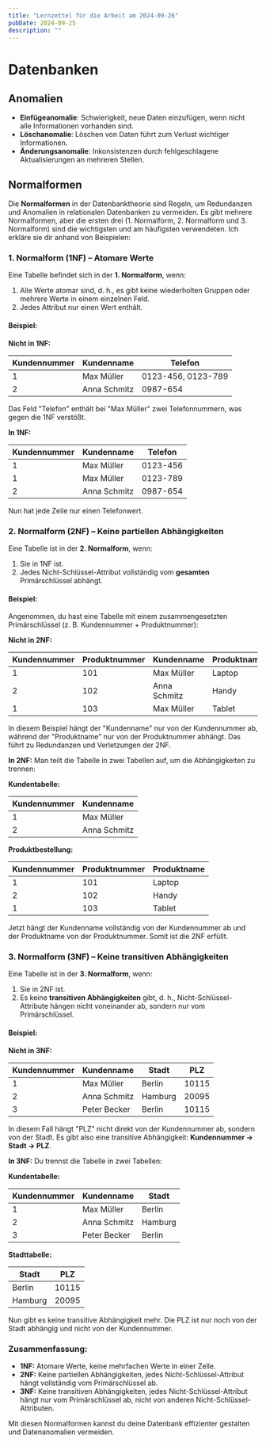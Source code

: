 ```yaml
---
title: "Lernzettel für die Arbeit am 2024-09-26"
pubDate: 2024-09-25
description: ""
---
```


# Datenbanken

## Anomalien

- **Einfügeanomalie**: Schwierigkeit, neue Daten einzufügen, wenn nicht alle Informationen vorhanden sind.
- **Löschanomalie**: Löschen von Daten führt zum Verlust wichtiger Informationen.
- **Änderungsanomalie**: Inkonsistenzen durch fehlgeschlagene Aktualisierungen an mehreren Stellen.

## Normalformen

Die **Normalformen** in der Datenbanktheorie sind Regeln, um Redundanzen und Anomalien in relationalen Datenbanken zu vermeiden. Es gibt mehrere Normalformen, aber die ersten drei (1. Normalform, 2. Normalform und 3. Normalform) sind die wichtigsten und am häufigsten verwendeten. Ich erkläre sie dir anhand von Beispielen:

### 1. Normalform (1NF) – Atomare Werte
Eine Tabelle befindet sich in der **1. Normalform**, wenn:
1. Alle Werte atomar sind, d. h., es gibt keine wiederholten Gruppen oder mehrere Werte in einem einzelnen Feld.
2. Jedes Attribut nur einen Wert enthält.

#### Beispiel:
**Nicht in 1NF:**

| Kundennummer | Kundenname | Telefon |
|--------------|------------|---------|
| 1            | Max Müller | 0123-456, 0123-789 |
| 2            | Anna Schmitz | 0987-654 |

Das Feld "Telefon" enthält bei "Max Müller" zwei Telefonnummern, was gegen die 1NF verstößt.

**In 1NF:**

| Kundennummer | Kundenname | Telefon   |
|--------------|------------|-----------|
| 1            | Max Müller | 0123-456  |
| 1            | Max Müller | 0123-789  |
| 2            | Anna Schmitz | 0987-654 |

Nun hat jede Zeile nur einen Telefonwert.

### 2. Normalform (2NF) – Keine partiellen Abhängigkeiten
Eine Tabelle ist in der **2. Normalform**, wenn:
1. Sie in 1NF ist.
2. Jedes Nicht-Schlüssel-Attribut vollständig vom **gesamten** Primärschlüssel abhängt.

#### Beispiel:
Angenommen, du hast eine Tabelle mit einem zusammengesetzten Primärschlüssel (z. B. Kundennummer + Produktnummer):

**Nicht in 2NF:**

| Kundennummer | Produktnummer | Kundenname | Produktname |
|--------------|---------------|------------|-------------|
| 1            | 101           | Max Müller | Laptop      |
| 2            | 102           | Anna Schmitz | Handy      |
| 1            | 103           | Max Müller | Tablet      |

In diesem Beispiel hängt der "Kundenname" nur von der Kundennummer ab, während der "Produktname" nur von der Produktnummer abhängt. Das führt zu Redundanzen und Verletzungen der 2NF.

**In 2NF:**
Man teilt die Tabelle in zwei Tabellen auf, um die Abhängigkeiten zu trennen:

**Kundentabelle:**

| Kundennummer | Kundenname   |
|--------------|--------------|
| 1            | Max Müller   |
| 2            | Anna Schmitz |

**Produktbestellung:**

| Kundennummer | Produktnummer | Produktname |
|--------------|---------------|-------------|
| 1            | 101           | Laptop      |
| 2            | 102           | Handy       |
| 1            | 103           | Tablet      |

Jetzt hängt der Kundenname vollständig von der Kundennummer ab und der Produktname von der Produktnummer. Somit ist die 2NF erfüllt.

### 3. Normalform (3NF) – Keine transitiven Abhängigkeiten
Eine Tabelle ist in der **3. Normalform**, wenn:
1. Sie in 2NF ist.
2. Es keine **transitiven Abhängigkeiten** gibt, d. h., Nicht-Schlüssel-Attribute hängen nicht voneinander ab, sondern nur vom Primärschlüssel.

#### Beispiel:
**Nicht in 3NF:**

| Kundennummer | Kundenname   | Stadt      | PLZ   |
|--------------|--------------|------------|-------|
| 1            | Max Müller   | Berlin     | 10115 |
| 2            | Anna Schmitz | Hamburg    | 20095 |
| 3            | Peter Becker | Berlin     | 10115 |

In diesem Fall hängt "PLZ" nicht direkt von der Kundennummer ab, sondern von der Stadt. Es gibt also eine transitive Abhängigkeit: **Kundennummer → Stadt → PLZ**.

**In 3NF:**
Du trennst die Tabelle in zwei Tabellen:

**Kundentabelle:**

| Kundennummer | Kundenname   | Stadt      |
|--------------|--------------|------------|
| 1            | Max Müller   | Berlin     |
| 2            | Anna Schmitz | Hamburg    |
| 3            | Peter Becker | Berlin     |

**Stadttabelle:**

| Stadt   | PLZ   |
|---------|-------|
| Berlin  | 10115 |
| Hamburg | 20095 |

Nun gibt es keine transitive Abhängigkeit mehr. Die PLZ ist nur noch von der Stadt abhängig und nicht von der Kundennummer.

### Zusammenfassung:
- **1NF:** Atomare Werte, keine mehrfachen Werte in einer Zelle.
- **2NF:** Keine partiellen Abhängigkeiten, jedes Nicht-Schlüssel-Attribut hängt vollständig vom Primärschlüssel ab.
- **3NF:** Keine transitiven Abhängigkeiten, jedes Nicht-Schlüssel-Attribut hängt nur vom Primärschlüssel ab, nicht von anderen Nicht-Schlüssel-Attributen.

Mit diesen Normalformen kannst du deine Datenbank effizienter gestalten und Datenanomalien vermeiden.
